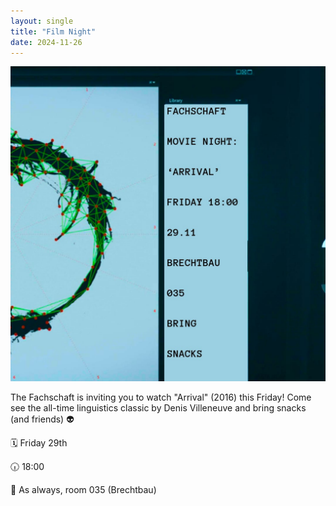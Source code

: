 ```yaml
---
layout: single
title: "Film Night"
date: 2024-11-26
---
```

![image](arrival.jpeg)

The Fachschaft is inviting you to watch "Arrival" (2016) this Friday! Come see the all-time linguistics classic by Denis Villeneuve and bring snacks (and friends) 👽

🗓 Friday 29th

🕡 18:00

📍 As always, room 035 (Brechtbau)